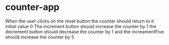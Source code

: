 # counter-app
When the user clicks on the reset button the counter should return to it initial value 0 The increment button should increase the counter by 1 the decrement button should decrease the counter by 1 and the increamentFive should increase the counter by 5
